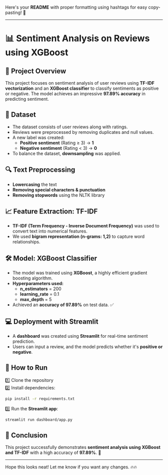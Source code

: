 Here's your **README** with proper formatting using hashtags for easy copy-pasting! 🚀  

---

# **📊 Sentiment Analysis on Reviews using XGBoost**

## **📌 Project Overview**
This project focuses on sentiment analysis of user reviews using **TF-IDF vectorization** and an **XGBoost classifier** to classify sentiments as positive or negative. The model achieves an impressive **97.89% accuracy** in predicting sentiment.

## **📂 Dataset**
- The dataset consists of user reviews along with ratings.
- Reviews were preprocessed by removing duplicates and null values.
- A new label was created:  
  - **Positive sentiment** (Rating ≥ 3) → **1**  
  - **Negative sentiment** (Rating < 3) → **0**  
- To balance the dataset, **downsampling** was applied.

## **🔍 Text Preprocessing**
- **Lowercasing** the text  
- **Removing special characters & punctuation**  
- **Removing stopwords** using the NLTK library  

## **📈 Feature Extraction: TF-IDF**
- **TF-IDF (Term Frequency - Inverse Document Frequency)** was used to convert text into numerical features.  
- We used **bigram representation (n-grams: 1,2)** to capture word relationships.  

## **🛠️ Model: XGBoost Classifier**
- The model was trained using **XGBoost**, a highly efficient gradient boosting algorithm.  
- **Hyperparameters used:**
  - **n_estimators** = 200  
  - **learning_rate** = 0.1  
  - **max_depth** = 5  
- Achieved an **accuracy of 97.89%** on test data. ✅  

## **💻 Deployment with Streamlit**
- A **dashboard** was created using **Streamlit** for real-time sentiment prediction.
- Users can input a review, and the model predicts whether it's **positive or negative**.

## **🚀 How to Run**
1️⃣ Clone the repository  
2️⃣ Install dependencies:  
```bash
pip install -r requirements.txt
```  
3️⃣ Run the **Streamlit app**:  
```bash
streamlit run dashboard/app.py
```

## **📢 Conclusion**
This project successfully demonstrates **sentiment analysis using XGBoost and TF-IDF** with a high accuracy of **97.89%**. 🚀  

---

Hope this looks neat! Let me know if you want any changes. 🔥🔥

